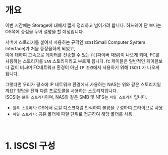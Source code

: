 # 개요

이번 시간에는 Storage에 대해서 짧게 정리하고 넘어가려 합니다. 하드웨어 단 보다는 OS쪽에 중점을 두어 설명을 할 예정입니다.

서버에 스토리지를 붙여서 사용하는 규격인 `SCSI`(Small Computer System Interface)가 처음 등장을하게 되었고,  
이에 대하여 고속으로 데이터를 전송할 수 있는 `FC`(파이버 채널)이 나오게 되며, FC를 사용하는 스토리지를 `SAN` 스토리지라고 부르게 됩니다. 
fc 케이블은 일반적인 케이블보다 값이 비싸며 FC네트워크 환경이 아닌 `IP 환경`에서 사용하기 위해 `ISCSI` 가 나오게 됩니다.

그렇다면 우리가 평소에 IP 네트워크 환경에서 사용하는 NAS는 위와 같은 스토리지일까요? 정답을 전혀 다른 프로토콜을 사용하는 스토리지입니다.  
ISCSI는 `블록 스토리지`이며, NAS와 같은 SMB 및 NFS는 `파일 스토리지` 입니다.
* `블록 스토리지`: OS에서 로컬 디스크처럼 인식하여 볼륨을 구성하여 드라이브로 사용
* `파일 스토리지`: 공유 폴더에 파일 단위로 접근하여 해당 폴더를 사용

</br>

# 1. ISCSI 구성